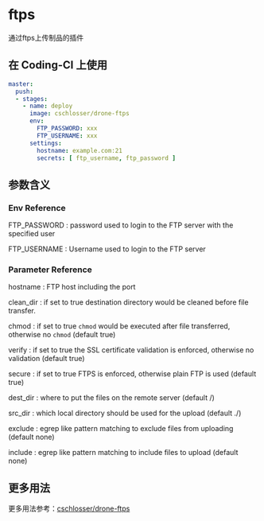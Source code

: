 # ftps

通过ftps上传制品的插件

## 在 Coding-CI 上使用

```yml
master:
  push:
  - stages:
    - name: deploy
      image: cschlosser/drone-ftps
      env: 
        FTP_PASSWORD: xxx
        FTP_USERNAME: xxx
      settings:
        hostname: example.com:21
        secrets: [ ftp_username, ftp_password ]
```

## 参数含义

### Env Reference

FTP_PASSWORD
: password used to login to the FTP server with the specified user

FTP_USERNAME
: Username used to login to the FTP server

### Parameter Reference

hostname
: FTP host including the port

clean_dir
: if set to true destination directory would be cleaned before file transfer.

chmod
: if set to true ```chmod``` would be executed after file transferred, 
otherwise no ```chmod``` (default true)

verify
: if set to true the SSL certificate validation is enforced,
 otherwise no validation (default true)

secure
: if set to true FTPS is enforced, otherwise plain FTP is used (default true)

dest_dir
: where to put the files on the remote server (default /)

src_dir
: which local directory should be used for the upload (default ./)

exclude
: egrep like pattern matching to exclude files from uploading (default none)

include
: egrep like pattern matching to include files to upload (default none)

## 更多用法

更多用法参考：[cschlosser/drone-ftps](https://github.com/cschlosser/drone-ftps)
